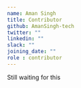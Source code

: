 ```yaml
---
name: Aman Singh
title: Contributor
github: AmanSingh-tech
twitter: ""
linkedin: ""
slack: ""
joining_date: ""
role : contributor
---
```


Still waiting for this
